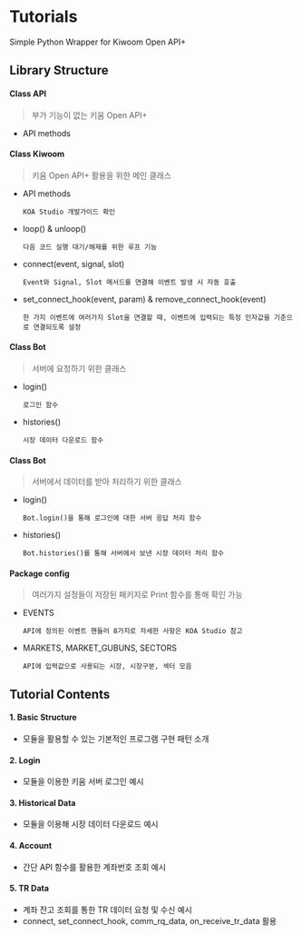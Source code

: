 # Tutorials
Simple Python Wrapper for Kiwoom Open API+

## Library Structure 

#### Class API

> 부가 기능이 없는 키움 Open API+

   - API methods

#### Class Kiwoom 

> 키움 Open API+  활용을 위한 메인 클래스  

   - API methods
   
         KOA Studio 개발가이드 확인
   
   - loop() & unloop()
         
         다음 코드 실행 대기/해제를 위한 루프 기능
      
   - connect(event, signal, slot) 
   
         Event와 Signal, Slot 메서드를 연결해 이벤트 발생 시 자동 호출
   
   - set_connect_hook(event, param) & remove_connect_hook(event) 
   
         한 가지 이벤트에 여러가지 Slot을 연결할 때, 이벤트에 입력되는 특정 인자값을 기준으로 연결되도록 설정 
   
#### Class Bot

> 서버에 요청하기 위한 클래스  

   - login()
   
         로그인 함수
   
   - histories()
         
         시장 데이터 다운로드 함수

#### Class Bot

> 서버에서 데이터를 받아 처리하기 위한 클래스

   - login()
   
         Bot.login()을 통해 로그인에 대한 서버 응답 처리 함수
   
   - histories()
         
         Bot.histories()를 통해 서버에서 보낸 시장 데이터 처리 함수 
   
#### Package config

> 여러가지 설정들이 저장된 패키지로 Print 함수를 통해 확인 가능 
   
   - EVENTS
   
         API에 정의된 이벤트 핸들러 8가지로 자세한 사항은 KOA Studio 참고
   
   - MARKETS, MARKET_GUBUNS, SECTORS
    
         API에 입력값으로 사용되는 시장, 시장구분, 섹터 모음
   

## Tutorial Contents

#### 1. Basic Structure

- 모듈을 활용할 수 있는 기본적인 프로그램 구현 패턴 소개 

#### 2. Login

- 모듈을 이용한 키움 서버 로그인 예시

#### 3. Historical Data

- 모듈을 이용해 시장 데이터 다운로드 예시

#### 4. Account

- 간단 API 함수를 활용한 계좌번호 조회 예시

#### 5. TR Data

- 계좌 잔고 조회를 통한 TR 데이터 요청 및 수신 예시 
- connect, set_connect_hook, comm_rq_data, on_receive_tr_data 활용